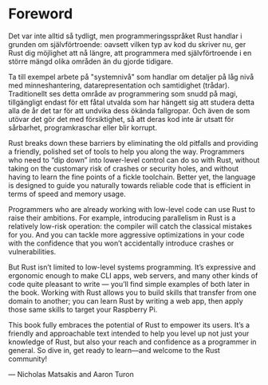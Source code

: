 # Foreword

Det var inte alltid så tydligt, men programmeringsspråket Rust handlar i grunden
om självförtroende: oavsett vilken typ av kod du skriver nu, ger Rust dig möjlighet
att nå längre, att programmera med självförtroende i en större mängd olika
områden än du gjorde tidigare.

Ta till exempel arbete på "systemnivå" som handlar om detaljer på låg nivå med 
minneshantering, datarepresentation och samtidighet (trådar). Traditionellt ses detta
område av programmering som snudd på magi, tillgängligt endast för ett fåtal utvalda
som har hängett sig att studera detta alla de år det tar för att undvika dess ökända
fallgropar. Och även de som utövar det gör det med försiktighet, så att deras kod inte
är utsatt för sårbarhet, programkraschar eller blir korrupt.

Rust breaks down these barriers by eliminating the old pitfalls and providing a
friendly, polished set of tools to help you along the way. Programmers who need
to “dip down” into lower-level control can do so with Rust, without taking on
the customary risk of crashes or security holes, and without having to learn
the fine points of a fickle toolchain. Better yet, the language is designed to
guide you naturally towards reliable code that is efficient in terms of speed
and memory usage.

Programmers who are already working with low-level code can use Rust to raise
their ambitions. For example, introducing parallelism in Rust is a relatively
low-risk operation: the compiler will catch the classical mistakes for you. And
you can tackle more aggressive optimizations in your code with the confidence
that you won’t accidentally introduce crashes or vulnerabilities.

But Rust isn’t limited to low-level systems programming. It’s expressive and
ergonomic enough to make CLI apps, web servers, and many other kinds of code
quite pleasant to write — you’ll find simple examples of both later in the
book. Working with Rust allows you to build skills that transfer from one
domain to another; you can learn Rust by writing a web app, then apply those
same skills to target your Raspberry Pi.

This book fully embraces the potential of Rust to empower its users. It’s a
friendly and approachable text intended to help you level up not just your
knowledge of Rust, but also your reach and confidence as a programmer in
general. So dive in, get ready to learn—and welcome to the Rust community!

— Nicholas Matsakis and Aaron Turon
